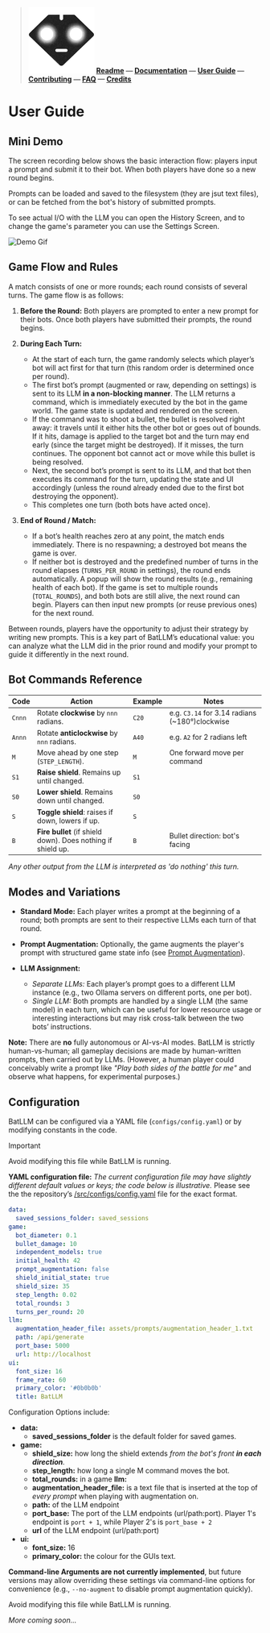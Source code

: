  
>
>  ![BatLLM's logo](./images/logo-small.png) **[Readme](README.md) &mdash; [Documentation](DOCUMENTATION.md)  &mdash; [User Guide](USER_GUIDE.md)  &mdash; [Contributing](CONTRIBUTING.md)  &mdash; [FAQ](FAQ.md)  &mdash; [Credits](CREDITS.md)** 
>
>

# User Guide

## Mini Demo

The screen recording below shows the basic interaction flow: players input a prompt and submit it to their bot. When both players have done so a new round begins.

Prompts can be loaded and saved to the filesystem (they are jsut text files), or can be fetched from the bot's history of submitted prompts. 

To see actual I/O with the LLM you can open the History Screen, and to change the game's parameter you can use the Settings Screen.

![Demo Gif](./screenshots/quick_demo.gif)

## Game Flow and Rules

A match consists of one or more rounds; each round consists of several turns. The game flow is as follows:

1. **Before the Round:**
   Both players are prompted to enter a new prompt for their bots. Once both players have submitted their prompts, the round begins. 

2. **During Each Turn:**

   * At the start of each turn, the game randomly selects which player’s bot will act first for that turn (this random order is determined once per round).
   * The first bot’s prompt (augmented or raw, depending on settings) is sent to its LLM **in a non-blocking manner**. The LLM returns a command, which is immediately executed by the bot in the game world. The game state is updated and rendered on the screen.
   * If the command was to shoot a bullet, the bullet is resolved right away: it travels until it either hits the other bot or goes out of bounds. If it hits, damage is applied to the target bot and the turn may end early (since the target might be destroyed). If it misses, the turn continues. The opponent bot cannot act or move while this bullet is being resolved.
   * Next, the second bot’s prompt is sent to its LLM, and that bot then executes its command for the turn, updating the state and UI accordingly (unless the round already ended due to the first bot destroying the opponent).
   * This completes one turn (both bots have acted once).

3. **End of Round / Match:**

   * If a bot’s health reaches zero at any point, the match ends immediately. There is no respawning; a destroyed bot means the game is over.
   * If neither bot is destroyed and the predefined number of turns in the round elapses (`TURNS_PER_ROUND` in settings), the round ends automatically. A popup will show the round results (e.g., remaining health of each bot). If the game is set to multiple rounds (`TOTAL_ROUNDS`), and both bots are still alive, the next round can begin. Players can then input new prompts (or reuse previous ones) for the next round.

Between rounds, players have the opportunity to adjust their strategy by writing new prompts. This is a key part of BatLLM’s educational value: you can analyze what the LLM did in the prior round and modify your prompt to guide it differently in the next round.

## Bot Commands Reference

| Code   | Action                                                                    | Example | Notes                               |
|--------|---------------------------------------------------------------------------|---------|-------------------------------------|
| `Cnnn`   | Rotate **clockwise** by `nnn` radians.                                      | `C20`   | e.g. `C3.14` for 3.14 radians (~180°)clockwise      |
| `Annn`   | Rotate **anticlockwise** by `nnn` radians.                                 | `A40`   | e.g. `A2` for 2 radians left             |
| `M`    | Move ahead by one step (`STEP_LENGTH`).                                   | `M`     | One forward move per command        |
| `S1`   | **Raise shield**. Remains up until changed.                               | `S1`    |                                     |
| `S0`   | **Lower shield**. Remains down until changed.                             | `S0`    |                                     |
| `S`    | **Toggle shield**: raises if down, lowers if up.                          | `S`     |                                     |
| `B`    | **Fire bullet** (if shield down). Does nothing if shield up.             | `B`     | Bullet direction: bot's facing      |
*Any other output from the LLM is interpreted as 'do nothing' this turn.*

## Modes and Variations

* **Standard Mode:** Each player writes a prompt at the beginning of a round; both prompts are sent to their respective LLMs each turn of that round.
* **Prompt Augmentation:** Optionally, the game augments the player's prompt with structured game state info (see [Prompt Augmentation](#prompt-augmentation)).
* **LLM Assignment:**

  * *Separate LLMs:* Each player’s prompt goes to a different LLM instance (e.g., two Ollama servers on different ports, one per bot).
  * *Single LLM:* Both prompts are handled by a single LLM (the same model) in each turn, which can be useful for lower resource usage or interesting interactions but may risk cross-talk between the two bots’ instructions.

**Note:** There are **no** fully autonomous or AI-vs-AI modes. BatLLM is strictly human-vs-human; all gameplay decisions are made by human-written prompts, then carried out by LLMs. (However, a human player could conceivably write a prompt like *"Play both sides of the battle for me"* and observe what happens, for experimental purposes.)



## Configuration

BatLLM can be configured via a YAML file (`configs/config.yaml`) or by modifying constants in the code. 

> [!IMPORTANT]
> Avoid modifying this file while BatLLM is running. 
> 

**YAML configuration file:** *The current configuration file may have slightly different default values or keys; the code below is illustrative.*
Please see the the repository’s [/src/configs/config.yaml](../src/configs/config.yaml) file for the exact format.

```yaml
data:
  saved_sessions_folder: saved_sessions
game:
  bot_diameter: 0.1
  bullet_damage: 10
  independent_models: true
  initial_health: 42
  prompt_augmentation: false
  shield_initial_state: true
  shield_size: 35 
  step_length: 0.02
  total_rounds: 3
  turns_per_round: 20
llm:
  augmentation_header_file: assets/prompts/augmentation_header_1.txt
  path: /api/generate
  port_base: 5000
  url: http://localhost
ui:
  font_size: 16
  frame_rate: 60
  primary_color: '#0b0b0b'
  title: BatLLM

```

Configuration Options include:

- **data:**
	- **saved_sessions_folder** is the default folder for saved games.
- **game:**
	- **shield_size:** how long the shield extends *from the bot's front **in each direction**.*
	- **step_length:** how long a single M command moves the bot.
	- **total_rounds:** in a game
  **llm:**
	- **augmentation_header_file:** is a text file that is inserted at the top of *every  prompt* when playing with augmentation on.
	- **path:** of the LLM endpoint 
	- **port_base:** The port of the LLM endpoints (url/path:port). Player 1's endpoint is `port + 1`, while Player 2's is `port_base + 2`
	- **url** of the LLM endpoint (url/path:port)
- **ui:**
	- **font_size:** 16 
	- **primary_color:** the colour for the GUIs text.
	


**Command-line Arguments are not currently implemented**, but future versions may allow overriding these settings via command-line options for convenience (e.g., `--no-augment` to disable prompt augmentation quickly).

Avoid modifying this file while BatLLM is running.

*More coming soon...*




